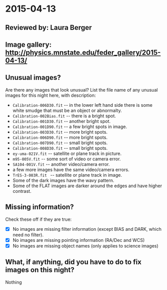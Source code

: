 # 2015-04-13

## Reviewed by:   Laura Berger

## Image gallery: http://physics.mnstate.edu/feder_gallery/2015-04-13/

## Unusual images?

Are there any images that look unusual? List the file name of any unusual images for this night here, with description:

+ `Calibration-006D30.fit` -- in the lower left hand side there is some white smudge that must be an object or abnormalty.
+ `Calibration-002Bias.fit` -- there is a bright spot.
+ `Calibration-001D30.fit` -- another bright spot.
+ `Calibration-001D90.fit` -- a few bright spots in image.
+ `Calibration-003D30.fit` -- more bright spots.
+ `Calibration-006D90.fit` -- more bright spots.
+ `Calibration-007D90.fit` -- small bright spots.
+ `Calibration-008D30.fit` -- small bright spots.
+ `ey-uma-021V.fit` -- satellite or plane track in picture.
+ `m95-005V.fit` -- some sort of video or camera error.
+ `SA104-001V.fit` -- another video/camera error.
+ a few more images have the same video/camera errors.
+ `TrES-3-003R.fit ` -- satellite or plane track in image.
+ Some of the dark images have the wavy pattern.
+ Some of the FLAT images are darker around the edges and have higher contrast.

## Missing information?

Check these off if they are true:

- [x] No images are missing filter information (except BIAS and DARK, which need no filter).
- [x] No images are missing pointing information (RA/Dec and WCS)
- [x] No images are missing object names (only applies to science images)

## What, if anything, did you have to do to fix images on this night?

Nothing
